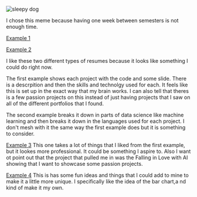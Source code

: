 ![sleepy dog](https://www.memesmonkey.com/images/memesmonkey/23/23eb084491807155974c37f8e8dacfe8.jpeg)

I chose this meme because having one week between semesters is not enough time.

[Example 1](https://github.com/nktnlx/data_analysis_portfolio#video-games-sales-analysis)

[Example 2](https://github.com/sajal2692/data-science-portfolio)

I like these two different types of resumes because it looks like something I could do right now. 

The first example shows each project with the code and some slide. There is a descrpition and then the
skills and technolgy used for each. It feels like this is set up in the exact way that my brain works. 
I can also tell that theres is a few passion projects on this instead of just having projects that I saw
on all of the different portfolios that I found.

The second example breaks it down in parts of data science like machine learning and then breaks it down
in the languages used for each project. I don't mesh with it the same way the first example does but it
is something to consider.


[Example 3](http://julianikulski.com/en/portfolio?lang=en)
This one takes a lot of things that I liked from the first example, but it lookes more professional. It could
be something I aspire to. Also I want ot point out that the project that pulled me in was the Falling in Love
with AI showing that I want to showcase some passion projects.

[Example 4](https://vallabhamohta.wixsite.com/portfolio/skills)
This is has some fun ideas and things that I could add to mine to make it a little more unique. I specifically like
the idea of the bar chart,a nd kind of make it my own.
